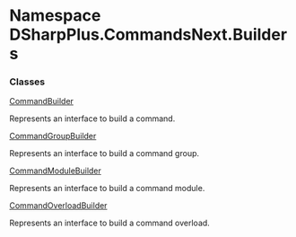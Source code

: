 # Namespace DSharpPlus.CommandsNext.Builders

### Classes

[CommandBuilder](DSharpPlus.CommandsNext.Builders.CommandBuilder.md)

Represents an interface to build a command.

[CommandGroupBuilder](DSharpPlus.CommandsNext.Builders.CommandGroupBuilder.md)

Represents an interface to build a command group.

[CommandModuleBuilder](DSharpPlus.CommandsNext.Builders.CommandModuleBuilder.md)

Represents an interface to build a command module.

[CommandOverloadBuilder](DSharpPlus.CommandsNext.Builders.CommandOverloadBuilder.md)

Represents an interface to build a command overload.

